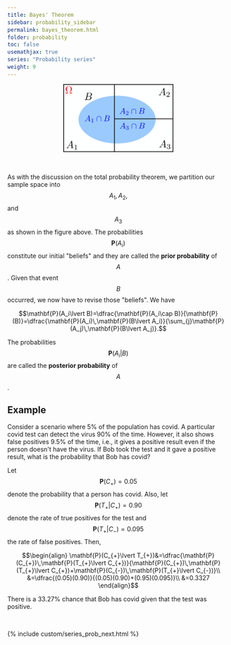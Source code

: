 ```yaml
---
title: Bayes' Theorem
sidebar: probability_sidebar
permalink: bayes_theorem.html
folder: probability
toc: false
usemathjax: true
series: "Probability series"
weight: 9
---
```


<p align="center">
  <img src="images/prob/total.png" style="width:250px;height:auto;"/>
</p>

<br>

As with the discussion on the total probability theorem, we partition our sample space into $$A_1, A_2,$$ and $$A_3$$ as shown in the figure above. The probabilities $$\mathbf{P}(A_i)$$ constitute our initial "beliefs" and they are called the **prior probability** of $$A$$. Given that event $$B$$ occurred, we now have to revise those "beliefs". We have

$$\mathbf{P}(A_i\lvert B)=\dfrac{\mathbf{P}(A_i\cap B)}{\mathbf{P}(B)}=\dfrac{\mathbf{P}(A_i)\,\mathbf{P}(B\lvert A_i)}{\sum_{j}\mathbf{P}(A_j)\,\mathbf{P}(B\lvert A_j)}.$$

The probabilities $$\mathbf{P}(A_i\lvert B)$$ are called the **posterior probability** of $$A$$.

## Example

Consider a scenario where 5% of the population has covid. A particular covid test can detect the virus 90% of the time. However, it also shows false positives 9.5% of the time, i.e., it gives a positive result even if the person doesn't have the virus. If Bob took the test and it gave a positive result, what is the probability that Bob has covid?

Let $$\mathbf{P}(C_{+})=0.05$$ denote the probability that a person has covid. Also, let $$\mathbf{P}(T_{+}\lvert C_{+})=0.90$$ denote the rate of true positives for the test and $$\mathbf{P}(T_{+}\lvert C_{-})=0.095$$ the rate of false positives. Then,

$$\begin{align}
\mathbf{P}(C_{+}\lvert T_{+})&=\dfrac{\mathbf{P}(C_{+})\,\mathbf{P}(T_{+}\lvert C_{+})}{\mathbf{P}(C_{+})\,\mathbf{P}(T_{+}\lvert C_{+})+\mathbf{P}(C_{-})\,\mathbf{P}(T_{+}\lvert C_{-})}\\
&=\dfrac{(0.05)(0.90)}{(0.05)(0.90)+(0.95)(0.095)}\\
&=0.3327
\end{align}$$

There is a 33.27% chance that Bob has covid given that the test was positive.

<br>

{% include custom/series_prob_next.html %}
